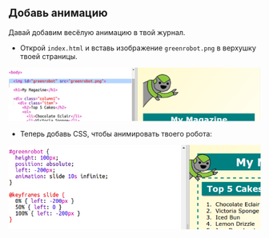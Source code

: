 ## Добавь анимацию

Давай добавим весёлую анимацию в твой журнал.

+ Открой `index.html` и вставь изображение `greenrobot.png` в верхушку твоей страницы.

![снимок экрана](images/magazine-animation-image.png)

+ Теперь добавь CSS, чтобы анимировать твоего робота:

![снимок экрана](images/magazine-animation-css.png)